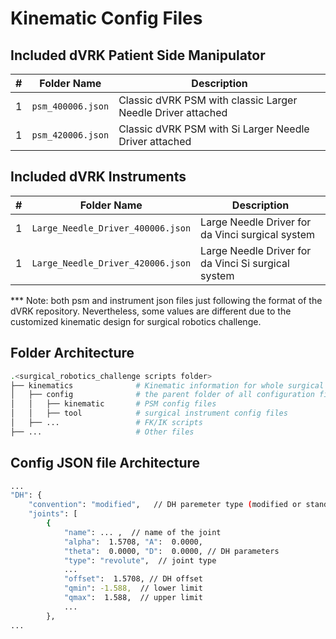 # Kinematic Config Files

## Included dVRK Patient Side Manipulator

| # | Folder Name       | Description                                                 |
|---|-------------------|-------------------------------------------------------------|
| 1 | `psm_400006.json` | Classic dVRK PSM with classic Larger Needle Driver attached |
| 1 | `psm_420006.json` | Classic dVRK PSM with Si Larger Needle Driver attached      |

## Included dVRK Instruments

| # | Folder Name                       | Description                                         |
|---|-----------------------------------|-----------------------------------------------------|
| 1 | `Large_Needle_Driver_400006.json` | Large Needle Driver for da Vinci surgical system    |
| 1 | `Large_Needle_Driver_420006.json` | Large Needle Driver for da Vinci Si surgical system |

*** Note: both psm and instrument json files just following the format of the dVRK repository. Nevertheless, 
some values are different due to the customized kinematic design for surgical robotics challenge.

## Folder Architecture

```bash
.<surgical_robotics_challenge scripts folder>
├── kinematics              # Kinematic information for whole surgical robotics challenge
│   ├── config              # the parent folder of all configuration files, mimic the dVRK Repo structure 
│   │   ├── kinematic       # PSM config files 
│   │   ├── tool            # surgical instrument config files
│   ├── ...                 # FK/IK scripts
├── ...                     # Other files
```

## Config JSON file Architecture

```bash
...
"DH": {
    "convention": "modified",   // DH paremeter type (modified or standard)           
    "joints": [
        {
            "name": ... ,  // name of the joint
            "alpha":  1.5708, "A":  0.0000, 
            "theta":  0.0000, "D":  0.0000, // DH parameters
            "type": "revolute",  // joint type
            ...
            "offset":  1.5708, // DH offset
            "qmin": -1.588,  // lower limit
            "qmax":  1.588,  // upper limit               
            ...
        },
...
```